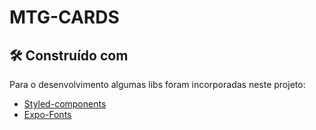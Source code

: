 # MTG-CARDS

## 🛠️ Construído com

Para o desenvolvimento algumas libs foram incorporadas neste projeto:

* [Styled-components](https://github.com/styled-components/styled-components)
* [Expo-Fonts](https://docs.expo.dev/guides/using-custom-fonts/)
